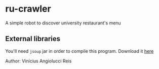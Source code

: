 ru-crawler
==========

A simple robot to discover university restaurant's menu

External libraries
-------------------
You'll need `jsoup` jar in order to compile this program.
Download it [here](http://jsoup.org/download`)

Author: Vinícius Angiolucci Reis
